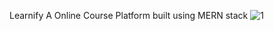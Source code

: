 Learnify A Online Course Platform built using MERN stack
![1](https://github.com/user-attachments/assets/ca7800aa-4e0c-40e1-8e8c-6c508363b238)
